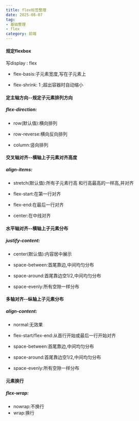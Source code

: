 ```yaml
---
title: flex标签整理
date: 2025-08-07
tag: 
- 基础整理
- flex
category: 前端
---
```

#### 规定flexbox
<p>写display : flex</p>

- flex-basis:子元素宽度,写在子元素上

- flex-shrink: 1 ;超出容器时自动缩小

#### 定主轴方向--规定子元素排列方向
##### flex-direction:
- <p>row(默认值):横向排列</p>
- <p>row-reverse:横向反向排列</p>
- <p>column:竖向排列</p>

#### 交叉轴对齐--横轴上子元素对齐高度
##### align-items:
- <p>stretch(默认值):所有子元素行高 和行高最高的一样高,并对齐</p>
- <p>flex-start:在第一行对齐</p>
- <p>flex-end:在最后一行对齐</p>
- <p>center:在中线对齐</p>

#### 水平轴对齐--横轴上子元素分布
##### justify-content:
- <p>center(默认值):内容居中展示</p>
- <p>space-between:首尾靠边,中间均匀分布</p>
- <p>space-around:首尾靠边空1/2,中间均匀分布</p>
- <p>space-evenly:所有空隙一样分布</p>

#### 多轴对齐--纵轴上子元素分布
##### align-content:
- <p>normal:无效果</p>
- <p>flex-start/flex-end:从首行开始或最后一行开始对齐</p>
- <p>space-between:首尾靠边,中间均匀分布</p>
- <p>space-around:首尾靠边空1/2,中间均匀分布</p>
- <p>space-evenly:所有空隙一样分布</p>

#### 元素换行
##### flex-wrap:
- nowrap:不换行
- wrap:换行





